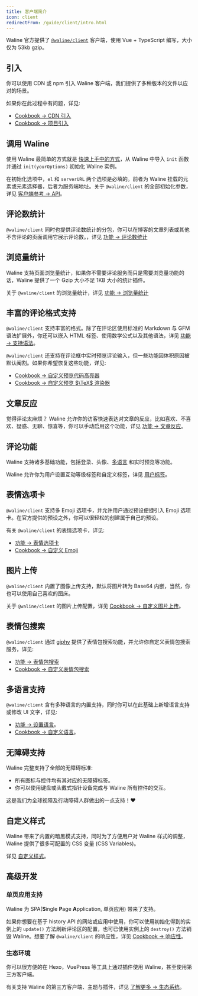 ```yaml
---
title: 客户端简介
icon: client
redirectFrom: /guide/client/intro.html
---
```


Waline 官方提供了 [`@waline/client`](https://www.npmjs.com/package/@waline/client) 客户端，使用 Vue + TypeScript 编写，大小仅为 53kb gzip。

## 引入

你可以使用 CDN 或 npm 引入 Waline 客户端，我们提供了多种版本的文件以应对的场景。

如果你在此过程中有问题，详见:

- [Cookbook → CDN 引入](../../cookbook/import/cdn.md)
- [Cookbook → 项目引入](../../cookbook/import/project.md)

## 调用 Waline

使用 Waline 最简单的方式就是 [快速上手中的方式](./README.md#html-引入-客户端)，从 Waline 中导入 `init` 函数并通过 `init(yourOptions)` 初始化 Waline 实例。

在初始化选项中，`el` 和 `serverURL` 两个选项是必填的。前者为 Waline 挂载的元素或元素选择器，后者为服务端地址。关于 `@waline/client` 的全部初始化参数，详见 [客户端参考 → API](../../reference/client/api.md)。

## 评论数统计

`@waline/client` 同时也提供评论数统计的分包，你可以在博客的文章列表或其他不含评论的页面调用它展示评论数。，详见 [功能 → 评论数统计](../features/comment.md)

## 浏览量统计

Waline 支持页面浏览量统计，如果你不需要评论服务而只是需要浏览量功能的话，Waline 提供了一个 Gzip 大小不足 1KB 大小的统计插件。

关于 `@waline/client` 的浏览量统计，详见 [功能 → 浏览量统计](../features/pageview.md)

## 丰富的评论格式支持

`@waline/client` 支持丰富的格式。除了在评论区使用标准的 Markdown 与 GFM 语法扩展外，你还可以嵌入 HTML 标签、使用数学公式以及其他语法，详见 [功能 → 支持语法](../features/syntax.md)。

`@waline/client` 还支持在评论框中实时预览评论输入，但一些功能因体积原因被默认阉割。如果你希望恢复这些功能，详见:

- [Cookbook → 自定义预览代码高亮器](../../cookbook/customize/highlighter.md)
- [Cookbook → 自定义预览 $\TeX$ 渲染器](../../cookbook/customize/tex-renderer.md)

## 文章反应

觉得评论太麻烦？ Waline 允许你的访客快速表达对文章的反应，比如喜欢、不喜欢、疑惑、无聊、惊喜等，你可以手动启用这个功能，详见 [功能 → 文章反应](../features/reaction.md)。

## 评论功能

Waline 支持诸多基础功能，包括登录、头像、[多语言](../features/i18n.md) 和实时预览等功能。

Waline 允许你为用户设置互动等级标签和自定义标签，详见 [用户标签](../features/label.md)。

## 表情选项卡

`@waline/client` 支持多 Emoji 选项卡，并允许用户通过预设便捷引入 Emoji 选项卡。在官方提供的预设之外，你可以很轻松的创建属于自己的预设。

有关 `@waline/client` 的表情选项卡，详见:

- [功能 → 表情选项卡](../features/emoji.md)
- [Cookbook → 自定义 Emoji](../../cookbook/customize/emoji.md)

## 图片上传

`@waline/client` 内置了图像上传支持，默认将图片转为 Base64 内嵌，当然，你也可以使用自己喜欢的图床。

关于 `@waline/client` 的图片上传配置，详见 [Cookbook → 自定义图片上传](../../cookbook/customize/upload-image.md)。

## 表情包搜索

`@waline/client` 通过 [giphy](https://giphy.com) 提供了表情包搜索功能，并允许你自定义表情包搜索服务，详见:

- [功能 → 表情包搜索](../features/search.md)
- [Cookbook → 自定义表情包搜索](../../cookbook/customize/search.md)

## 多语言支持

`@waline/client` 含有多种语言的内置支持，同时你可以在此基础上新增语言支持或修改 UI 文字，详见:

- [功能 → 设置语言](../features/i18n.md)。
- [Cookbook → 自定义语言](../../cookbook/customize/locale.md)。

## 无障碍支持

Waline 完整支持了全部的无障碍标准:

- 所有图标与控件均有其对应的无障碍标签。
- 你可以使用键盘或头戴式指针设备完成与 Waline 所有控件的交互。

这是我们为全球视障及行动障碍人群做出的一点支持！:heart:

## 自定义样式

Waline 带来了内置的暗黑模式支持，同时为了方便用户对 Waline 样式的调整，Waline 提供了很多可配置的 CSS 变量 (CSS Variables)。

详见 [自定义样式](../features/style.md)。

## 高级开发

### 单页应用支持

Waline 为 SPA(**S**ingle **P**age **A**pplication, 单页应用) 带来了支持。

如果你想要在基于 history API 的网站或应用中使用，你可以使用初始化得到的实例上的 `update()` 方法刷新评论区的配置，也可已使用实例上的 `destroy()` 方法销毁 Waline。想要了解 `@waline/client` 的响应性，详见 [Cookbook → 响应性](../../cookbook/reactivity.md)。

### 生态环境

你可以很方便的在 Hexo，VuePress 等工具上通过插件使用 Waline，甚至使用第三方客户端。

有关支持 Waline 的第三方客户端、主题与插件，详见 [了解更多 → 生态系统](../../advanced/ecosystem.md)。
